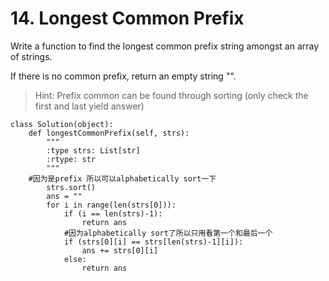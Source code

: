 # 14. Longest Common Prefix
Write a function to find the longest common prefix string amongst an array of strings.

If there is no common prefix, return an empty string "".

>Hint: Prefix common can be found through sorting (only check the first and last yield answer)

```
class Solution(object):
    def longestCommonPrefix(self, strs):
        """
        :type strs: List[str]
        :rtype: str
        """
    #因为是prefix 所以可以alphabetically sort一下
        strs.sort()
        ans = ""
        for i in range(len(strs[0])):
            if (i == len(strs)-1):
                return ans
            #因为alphabetically sort了所以只用看第一个和最后一个
            if (strs[0][i] == strs[len(strs)-1][i]):
                ans += strs[0][i]  
            else:
                return ans
        
```